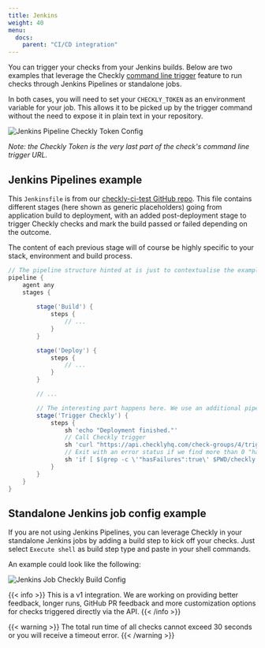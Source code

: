 ```yaml
---
title: Jenkins
weight: 40
menu:
  docs:
    parent: "CI/CD integration"
---
```


You can trigger your checks from your Jenkins builds. Below are two examples that leverage the 
Checkly [command line trigger](/docs/cicd/triggers/) feature to run checks through Jenkins Pipelines or standalone jobs.

In both cases, you will need to set your `CHECKLY_TOKEN` as an environment variable for your job. This allows it to be picked up by the trigger command without the need to expose it in plain text in your repository.

![Jenkins Pipeline Checkly Token Config](/docs/images/cicd/jenkins-param.png)

_Note: the Checkly Token is the very last part of the check's command line trigger URL._

## Jenkins Pipelines example
This `Jenkinsfile` is from our [checkly-ci-test GitHub repo](https://github.com/checkly/checkly-ci-test). This file contains different stages (here shown as generic placeholders) going from application build to deployment, with an added post-deployment stage to trigger Checkly checks and mark the build passed or failed depending on the outcome.

The content of each previous stage will of course be highly specific to your stack, environment and build process.
```groovy
// The pipeline structure hinted at is just to contextualise the example
pipeline {
    agent any
    stages {
            
        stage('Build') {
            steps {
                // ...
            }
        }

        stage('Deploy') {
            steps {
                // ...
            }
        }

        // ...

        // The interesting part happens here. We use an additional pipeline stage to trigger Checkly and either pass or fail the build.
        stage('Trigger Checkly') {
            steps {
                sh 'echo "Deployment finished."'
                // Call Checkly trigger
                sh 'curl "https://api.checklyhq.com/check-groups/4/trigger/${CHECKLY_TOKEN}" > ${PWD}/checkly.json'
                // Exit with an error status if we find more than 0 "hasFailures: true" in the output
                sh 'if [ $(grep -c \'"hasFailures":true\' $PWD/checkly.json) -ne 0 ]; then exit 1; fi'
            }
        }
    }
}
```

## Standalone Jenkins job config example
If you are not using Jenkins Pipelines, you can leverage Checkly in your standalone Jenkins jobs by adding a build step to kick off your checks. Just select `Execute shell` as build step type and paste in your shell commands.

An example could look like the following:

![Jenkins Job Checkly Build Config](/docs/images/cicd/jenkins-freestyle-build.png)

{{< info >}}
This is a v1 integration. We are working on providing better feedback, longer runs, GitHub PR feedback and more customization options
for checks triggered directly via the API. 
{{< /info >}}
 
 {{< warning >}}
 The total run time of all checks cannot exceed 30 seconds or you will receive a timeout error. 
 {{< /warning >}}
  

